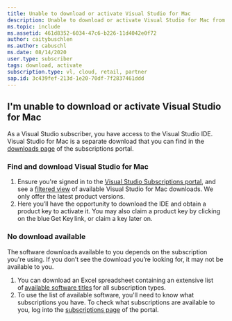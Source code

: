 ```yaml
---
title: Unable to download or activate Visual Studio for Mac
description: Unable to download or activate Visual Studio for Mac from Visual Studio Subscriptions
ms.topic: include
ms.assetid: 461d8352-6034-47c6-b226-11d4042e0f72
author: caitybuschlen
ms.author: cabuschl
ms.date: 08/14/2020
user.type: subscriber
tags: download, activate
subscription.type: vl, cloud, retail, partner
sap.id: 3c439fef-213d-1e20-70df-7f2837461ddd
---
```


## I'm unable to download or activate Visual Studio for Mac

As a Visual Studio subscriber, you have access to the Visual Studio IDE. Visual Studio for Mac is a separate download that you can find in the [downloads page](https://my.visualstudio.com/Downloads) of the subscriptions portal.  

### Find and download Visual Studio for Mac 
1. Ensure you're signed in to the [Visual Studio Subscriptions portal](https://my.visualstudio.com/benefits), and see a [filtered view](https://my.visualstudio.com/Downloads?q=Visual%20Studio%20for%20mac&pgroup=) of available Visual Studio for Mac downloads. We only offer the latest product versions. 
2. Here you’ll have the opportunity to download the IDE and obtain a product key to activate it. You may also claim a product key by clicking on the blue Get Key link, or claim a key later on.

### No download available 
The software downloads available to you depends on the subscription you're using. If you don’t see the download you’re looking for, it may not be available to you.
1. You can download an Excel spreadsheet containing an extensive list of [available software titles](https://download.microsoft.com/download/1/5/4/15454442-CF17-47B9-A65D-DF84EF88511B/Visual_Studio_by_Subscription_Level.xlsx) for all subscription types.
1. To use the list of available software, you'll need to know what subscriptions you have. To check what subscriptions are available to you, log into the [subscriptions page](https://my.visualstudio.com/subscriptions) of the portal. 